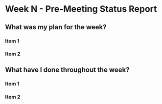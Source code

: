 # Week N - Pre-Meeting Status Report

## What was my plan for the week?

### Item 1

### Item 2

## What have I done throughout the week?

### Item 1

### Item 2
